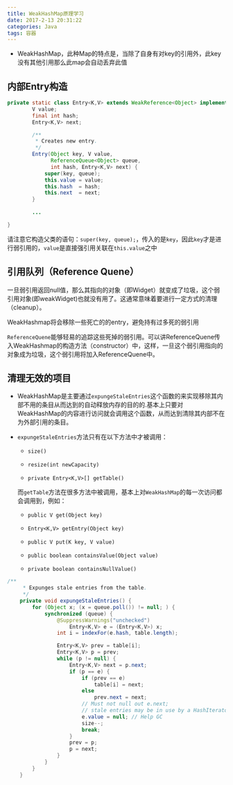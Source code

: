 ```yaml
---
title: WeakHashMap原理学习
date: 2017-2-13 20:31:22
categories: Java
tags: 容器
---
```


- WeakHashMap，此种Map的特点是，当除了自身有对key的引用外，此key没有其他引用那么此map会自动丢弃此值   


## 内部Entry构造  

```java
private static class Entry<K,V> extends WeakReference<Object> implements Map.Entry<K,V> {
        V value;
        final int hash;
        Entry<K,V> next;

        /**
         * Creates new entry.
         */
        Entry(Object key, V value,
              ReferenceQueue<Object> queue,
              int hash, Entry<K,V> next) {
            super(key, queue);
            this.value = value;
            this.hash  = hash;
            this.next  = next;
        }
        
        ...

}
```

请注意它构造父类的语句：`super(key, queue);`，传入的是`key`，因此`key`才是进行弱引用的，`value`是直接强引用关联在`this.value`之中  

<!-- more -->


## 引用队列（Reference Quene）

一旦弱引用返回null值，那么其指向的对象（即Widget）就变成了垃圾，这个弱引用对象(即weakWidget)也就没有用了。这通常意味着要进行一定方式的清理（cleanup）。

WeakHashmap将会移除一些死亡的的entry，避免持有过多死的弱引用    

`ReferenceQuene`能够轻易的追踪这些死掉的弱引用。可以讲ReferenceQuene传入WeakHashmap的构造方法（constructor）中，这样，一旦这个弱引用指向的对象成为垃圾，这个弱引用将加入ReferenceQuene中。

## 清理无效的项目   

- WeakHashMap是主要通过`expungeStaleEntries`这个函数的来实现移除其内部不用的条目从而达到的自动释放内存的目的的.基本上只要对WeakHashMap的内容进行访问就会调用这个函数，从而达到清除其内部不在为外部引用的条目。

- `expungeStaleEntries`方法只有在以下方法中才被调用：

    - `size()`

    - `resize(int newCapacity)`

    - `private Entry<K,V>[] getTable()`

    而`getTable`方法在很多方法中被调用，基本上对`WeakHashMap`的每一次访问都会调用到，例如：  

    - `public V get(Object key) `

    - `Entry<K,V> getEntry(Object key)`  

    - `public V put(K key, V value) `

    - `public boolean containsValue(Object value)`

    - `private boolean containsNullValue() `


```java
/**
     * Expunges stale entries from the table.
     */
    private void expungeStaleEntries() {
        for (Object x; (x = queue.poll()) != null; ) {
            synchronized (queue) {
                @SuppressWarnings("unchecked")
                    Entry<K,V> e = (Entry<K,V>) x;
                int i = indexFor(e.hash, table.length);

                Entry<K,V> prev = table[i];
                Entry<K,V> p = prev;
                while (p != null) {
                    Entry<K,V> next = p.next;
                    if (p == e) {
                        if (prev == e)
                            table[i] = next;
                        else
                            prev.next = next;
                        // Must not null out e.next;
                        // stale entries may be in use by a HashIterator
                        e.value = null; // Help GC
                        size--;
                        break;
                    }
                    prev = p;
                    p = next;
                }
            }
        }
    }
```


